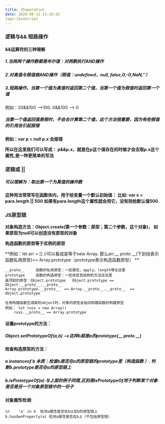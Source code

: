 ```yaml
---
title: JSoperation
date: 2020-08-12 21:16:42
tags:JavaScript
---
```


### 逻辑与&&  短路操作

#### &&运算符的三种理解

##### 1.当两两个操作数都是布尔值：对两数执行AND操作

##### 2.对真值与假值做AND操作（假值：undefined，null, false,0,-0,NaN,''）

##### 3.短路操作，当第一个值为真值时返回第二个值，当第一个值为假值时返回第一个值

例如：20&&100 -->100.    0&&100 --> 0

##### **当第一个值返回值是假时，不会去计算第二个值，这个方法很重要，因为有些假值的引用会引起报错**

**例如：var p = null     p.x 会报错**

**所以在这里我们可以写成：  p&&p.x，就是在p这个值存在的时候才会去取p.x这个属性,是一种更简单的写法**





### 逻辑或 || 

##### 可以理解为：取出第一个为真值的操作数

**这种用法常常写在函数体内，用于给变量一个默认初始值： 比如:  var x = para.length || 500 如果有para.length这个属性就会用它，没有则给默认值500**

















### JS原型链

**对象构造方法：Object.create(第一个参数：原型；第二个参数，这个对象)， 如果原型为null可以创造没有原型的对象**

**构造函数的原型等于实例的原型**

**例如：let arr = [] //可以看成是等于new Array.    那么arr.__ proto __(下划线表示函数私用原型)== Array.prototype（prototype表示构造函数原型） **



```
__proto__     函数的私用原型：一些属性，apply，length等在这里
prototype     函数的构造原型：一些改变其结构的方法在这里
最顶部的原型：Object.prototype   Object.prototype == Object.__proto__.__proto__
Array.prototype.__proto__  == Array.__proto__.__proto__  == Object.prototype

在用构建函数生成新的object时，对象的原型会指向构建函数的构建原型
例如： let russ = new Array()
    russ.__proto__ == Array.prototype
```



#### **设置prototype的方法：**

##### Object.setPrototypeOf(a,b) -->这样b就是a的prototype(__ proto __)



#### 检查构造原型的方法：

#####  a  instanceof b       本质：检查b是否在a的原型链的prototype里（构造函数 ）.   判断b.prototype是否在a的原型链上 

##### b.isPrototypeOf(a)  与上面的例子同理,区别是isPrototypeOf用于判断某个对象是否是另一个对象原型链中的一份子





#### 对象属性检测:

```
in    'a' in b  检测a属性是否在b以及b的原型链上
b.hasOwnProperty(a) 检测a属性是否在b上（不包括原型链）
```

